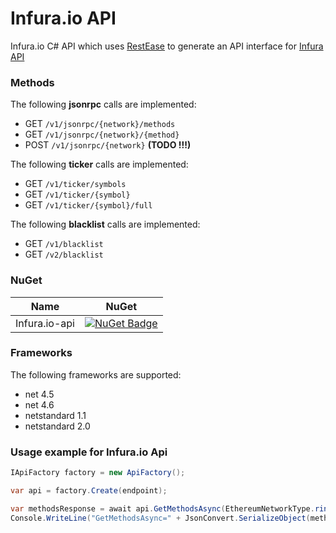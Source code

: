 # Infura.io API
Infura.io C# API which uses [RestEase](https://github.com/canton7/RestEase) to generate an API interface for [Infura API](https://infura.docs.apiary.io/api-description-document)

### Methods

The following **jsonrpc** calls are implemented:
- GET `/v1/jsonrpc/{network}/methods`
- GET `/v1/jsonrpc/{network}/{method}`
- POST `/v1/jsonrpc/{network}` **(TODO !!!)**

The following **ticker** calls are implemented:
- GET `/v1/ticker/symbols`
- GET `/v1/ticker/{symbol}`
- GET `/v1/ticker/{symbol}/full`

The following **blacklist** calls are implemented:
- GET `/v1/blacklist`
- GET `/v2/blacklist`

### NuGet

| Name | NuGet |
| ---- | ----- |
| Infura.io-api | [![NuGet Badge](https://buildstats.info/nuget/Infura.Client)](https://www.nuget.org/packages/Infura.io-api) |

### Frameworks
The following frameworks are supported:
- net 4.5
- net 4.6
- netstandard 1.1
- netstandard 2.0


### Usage example for Infura.io Api

``` c#
IApiFactory factory = new ApiFactory();

var api = factory.Create(endpoint);

var methodsResponse = await api.GetMethodsAsync(EthereumNetworkType.rinkeby);
Console.WriteLine("GetMethodsAsync=" + JsonConvert.SerializeObject(methodsResponse, Formatting.Indented));
```

